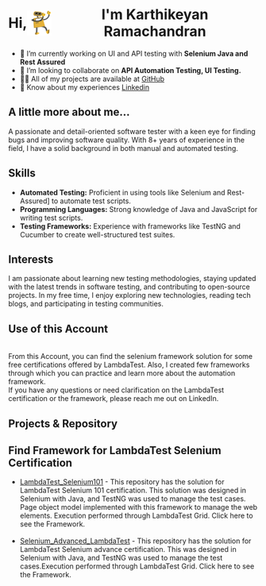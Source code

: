 <h1 align="center" style="display: flex; align-items: center;">
    Hi,<img src="GIF/robothi.gif" width="50px" height="50px" style="vertical-align: middle;" align="center">I'm Karthikeyan Ramachandran
</h1>


- 🔭 I’m currently working on UI and API testing with **Selenium Java and Rest Assured**
- 👯 I’m looking to collaborate on **API Automation Testing, UI Testing.**
- 👨‍💻 All of my projects are available at [GitHub](https://github.com/KartikeyanRamachandran)
- 📄 Know about my experiences [Linkedin](https://www.linkedin.com/in/karthikeyan-r-2542601b2/)

<h2 >A little more about me...</h2>
<p>
    A passionate and detail-oriented software tester with a keen eye for finding bugs and improving software quality. With 8+ years of experience in the field, I have a solid background in both manual and automated testing. 

## **Skills**

- **Automated Testing:**     Proficient in using tools like Selenium and Rest-Assured] to automate test scripts. <br>
- **Programming Languages:** Strong knowledge of Java and JavaScript for writing test scripts. <br>
- **Testing Frameworks:**    Experience with frameworks like TestNG and Cucumber to create well-structured test suites. <br>

## **Interests**
<p>
    
I am passionate about learning new testing methodologies, staying updated with the latest trends in software testing, and contributing to open-source projects. In my free time, I enjoy exploring new technologies, reading tech blogs, and participating in testing communities.

</p>

## **Use of this Account**

<br>From this Account, you can find the selenium framework solution for some free certifications offered by LambdaTest. Also, I created few frameworks through which you can practice and learn more about the automation framework. <br>If you have any questions or need clarification on the LambdaTest certification or the framework, please reach me out on LinkedIn.
</p>



<h2 align="center" style="display: flex; align-items: center;">Projects & Repository </h2>

## **Find Framework for LambdaTest Selenium Certification**

<!--
## **Find Automation Testing Projects for Your Practice**

-->

- [LambdaTest_Selenium101](https://github.com/KartikeyanRamachandran/LambdaTest_Selenium101) - This repository has the solution for LambdaTest Selenium 101 certification. This solution was designed in Selenium with Java, and TestNG was used to manage the test cases. Page object model implemented with this framework to manage the web elements. Execution performed through LambdaTest Grid. Click here to see the Framework. <br> <br>
- [Selenium_Advanced_LambdaTest](https://github.com/KartikeyanRamachandran/Selenium_Advanced_LambdaTest) - This repository has the solution for LambdaTest Selenium advance certification. This was designed in Selenium with Java, and TestNG was used to manage the test cases.Execution performed through LambdaTest Grid. Click here to see the Framework. <br> <br> 
